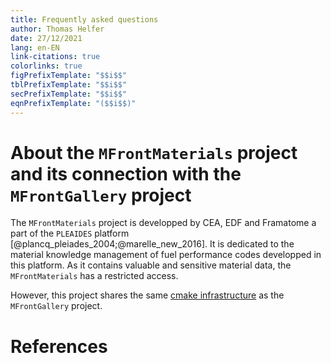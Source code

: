 ```yaml
---
title: Frequently asked questions
author: Thomas Helfer
date: 27/12/2021
lang: en-EN
link-citations: true
colorlinks: true
figPrefixTemplate: "$$i$$"
tblPrefixTemplate: "$$i$$"
secPrefixTemplate: "$$i$$"
eqnPrefixTemplate: "($$i$$)"
---
```


# About the `MFrontMaterials` project and its connection with the `MFrontGallery` project

The `MFrontMaterials` project is developped by CEA, EDF and Framatome a
part of the `PLEAIDES` platform
[@plancq_pleiades_2004;@marelle_new_2016]. It is dedicated to the
material knowledge management of fuel performance codes developped in
this platform. As it contains valuable and sensitive material data, the
`MFrontMaterials` has a restricted access.

However, this project shares the same [cmake
infrastructure](cmake-infrastructure.html) as the `MFrontGallery`
project.

# References